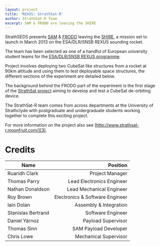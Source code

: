 ```yaml
---
layout: project
title: 'REXUS: StrathSat-R'
author: StrathSat-R Team
excerpt: SAM & FRODO are leaving the SHIRE
---
```


StrathSEDS presents [SAM][sa] & [FRODO][fr] leaving the [SHIRE][sh], a mission set to launch in March 2013 on the ESA/DLR/SNSB REXUS sounding rocket.

The team has been selected as one of a handful of European university student teams for the [ESA/DLR/SNSB REXUS programme][1].

Project involves deploying two CubeSat like structures from a rocket at 90km altitude and using them to test deployable space structures, the different sections of the experiment are detailed below.

The background behind the FRODO part of the experiment is the first stage of the [StrathSat project][2] aiming to develop and test a CubeSat de-orbiting device.

The StrathSat-R team comes from across departments at the University of Strathclyde with postgraduate and undergraduate students working together to complete this exciting project.

For more information on the project also see [http://www.strathsat-r.moonfruit.com/][3].

# Credits

| Name               | Position                        |
| ------------------ | ------------------------------: |
| Ruaridh Clark      | Project Manager                 |
| Thomas Parry       | Lead Electronics Engineer       |
| Nathan Donaldson   | Lead Mechanical Engineer        |
| Roy Brown          | Electronics & Software Engineer |
| Iain Dolan         | Assembly & Integration          |
| Stanislas Bertrand | Software Engineer               |
| Daniel Y&#225;rnoz | Payload Supervisor              |
| Thomas Sinn        | SAM Payload Developer           |
| Chris Lowe         | Mechanical Supervisor           |

[1]: http://www.rexusbexus.net/index.php?option=com_content&view=article&id=76&Itemid=54
[2]: https://www.strath.ac.uk/strathseds/microsatellites/strathsat/
[3]: http://www.strathsat-r.moonfruit.com/
[sa]: {{site.projecturl}}REXUS/SAM/
[fr]: {{site.projecturl}}REXUS/FRODO/
[sh]: {{site.projecturl}}REXUS/SHIRE/